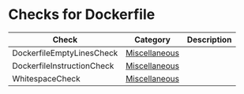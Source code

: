 # Checks for Dockerfile

Check | Category | Description
----- | -------- | -----------
DockerfileEmptyLinesCheck | [Miscellaneous](miscellaneous_checks.markdown#miscellaneous-checks) | |
DockerfileInstructionCheck | [Miscellaneous](miscellaneous_checks.markdown#miscellaneous-checks) | |
WhitespaceCheck | [Miscellaneous](miscellaneous_checks.markdown#miscellaneous-checks) | |